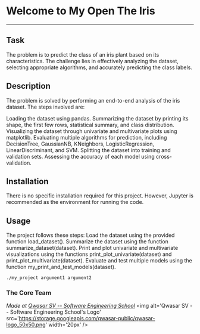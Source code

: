 # Welcome to My Open The Iris
***

## Task

The problem is to predict the class of an iris plant based on its characteristics. 
The challenge lies in effectively analyzing the dataset, 
selecting appropriate algorithms, and accurately predicting the class labels.

## Description

The problem is solved by performing an end-to-end analysis of the iris dataset. The steps involved are:

Loading the dataset using pandas.
Summarizing the dataset by printing its shape, the first few rows, statistical summary, and class distribution.
Visualizing the dataset through univariate and multivariate plots using matplotlib.
Evaluating multiple algorithms for prediction, including DecisionTree, GaussianNB, KNeighbors, LogisticRegression, LinearDiscriminant, and SVM.
Splitting the dataset into training and validation sets.
Assessing the accuracy of each model using cross-validation.

## Installation

There is no specific installation required for this project. However, Jupyter is recommended as the environment for running the code.


## Usage
The project follows these steps:
Load the dataset using the provided function load_dataset().
Summarize the dataset using the function summarize_dataset(dataset).
Print and plot univariate and multivariate visualizations using the functions print_plot_univariate(dataset) and print_plot_multivariate(dataset).
Evaluate and test multiple models using the function my_print_and_test_models(dataset).

```
./my_project argument1 argument2
```

### The Core Team


<span><i>Made at <a href='https://qwasar.io'>Qwasar SV -- Software Engineering School</a></i></span>
<span><img alt='Qwasar SV -- Software Engineering School's Logo' src='https://storage.googleapis.com/qwasar-public/qwasar-logo_50x50.png' width='20px' /></span>
